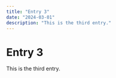 ```yaml
---
title: "Entry 3"
date: "2024-03-01"
description: "This is the third entry."
---
```


# Entry 3

This is the third entry.

